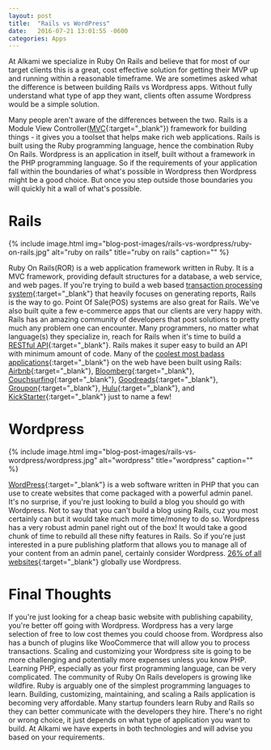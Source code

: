 ```yaml
---
layout: post
title:  "Rails vs WordPress"
date:   2016-07-21 13:01:55 -0600
categories: Apps
---
```


At Alkami we specialize in Ruby On Rails and believe that for most of our target clients this is a great, cost effective solution for getting their MVP up and running within a reasonable timeframe. We are sometimes asked what the difference is between building Rails vs Wordpress apps. Without fully understand what type of app they want, clients often assume Wordpress would be a simple solution.

Many people aren't aware of the differences between the two. Rails is a Module View Controller([MVC](https://en.wikipedia.org/wiki/Model%E2%80%93view%E2%80%93controller){:target="_blank"}) framework for building things - it gives you a toolset that helps make rich web applications. Rails is built using the Ruby programming language, hence the combination Ruby On Rails. Wordpress is an application in itself, built without a framework in the PHP programming language. So if the requirements of your application fall within the boundaries of what's possible in Wordpress then Wordpress might be a good choice. But once you step outside those boundaries you will quickly hit a wall of what's possible.

# Rails

{% include image.html
  img="blog-post-images/rails-vs-wordpress/ruby-on-rails.jpg"
  alt="ruby on rails"
  title="ruby on rails"
  caption=""
%}

Ruby On Rails(ROR) is a web application framework written in Ruby. It is a MVC framework, providing default structures for a database, a web service, and web pages. If you're trying to build a web based [transaction processing system](https://en.wikipedia.org/wiki/Transaction_processing_system){:target="_blank"} that heavily focuses on generating reports, Rails is the way to go. Point Of Sale(POS) systems are also great for Rails. We've also built quite a few e-commerce apps that our clients are very happy with. Rails has an amazing community of developers that post solutions to pretty much any problem one can encounter. Many programmers, no matter what language(s) they specialize in, reach for Rails when it's time to build a [RESTful API](http://searchcloudstorage.techtarget.com/definition/RESTful-API){:target="_blank"}. Rails makes it super easy to build an API with minimum amount of code. Many of the [coolest most badass applications](http://skillcrush.com/2015/02/02/37-rails-sites/){:target="_blank"} on the web have been built using Rails: [Airbnb](https://airbnb.com/){:target="_blank"}, [Bloomberg](https://bloomberg.com){:target="_blank"}, [Couchsurfing](https://couchsurfing.com){:target="_blank"}, [Goodreads](https://goodreads.com){:target="_blank"}, [Groupon](https://groupon.com){:target="_blank"}, [Hulu](http://hulu.com){:target="_blank"}, and [KickStarter](https://kickstarter.com){:target="_blank"} just to name a few!

# Wordpress

{% include image.html
  img="blog-post-images/rails-vs-wordpress/wordpress.jpg"
  alt="wordpress"
  title="wordpress"
  caption=""
%}

[WordPress](http://wordpress.com){:target="_blank"} is a web software written in PHP that you can use to create websites that come packaged with a powerful admin panel. It's no surprise, if you're just looking to build a blog you should go with Wordpress. Not to say that you can't build a blog using Rails, cuz you most certainly can but it would take much more time/money to do so. Wordpress has a very robust admin panel right out of the box! It would take a good chunk of time to rebuild all these nifty features in Rails. So if you're just interested in a pure publishing platform that allows you to manage all of your content from an admin panel, certainly consider Wordpress. [26% of all websites](http://expandedramblings.com/index.php/wordpress-statistics/){:target="_blank"} globally use Wordpress.

# Final Thoughts

If you're just looking for a cheap basic website with publishing capability, you're better off going with Wordpress. Wordpress has a very large selection of free to low cost themes you could choose from. Wordpress also has a bunch of plugins like WooCommerce that will allow you to process transactions. Scaling and customizing your Wordpress site is going to be more challenging and potentially more expenses unless you know PHP. Learning PHP, especially as your first programming language, can be very complicated. The community of Ruby On Rails developers is growing like wildfire. Ruby is arguably one of the simplest programming languages to learn. Building, customizing, maintaining, and scaling a Rails application is becoming very affordable. Many startup founders learn Ruby and Rails so they can better communicate with the developers they hire. There's no right or wrong choice, it just depends on what type of application you want to build. At Alkami we have experts in both technologies and will advise you based on your requirements.
